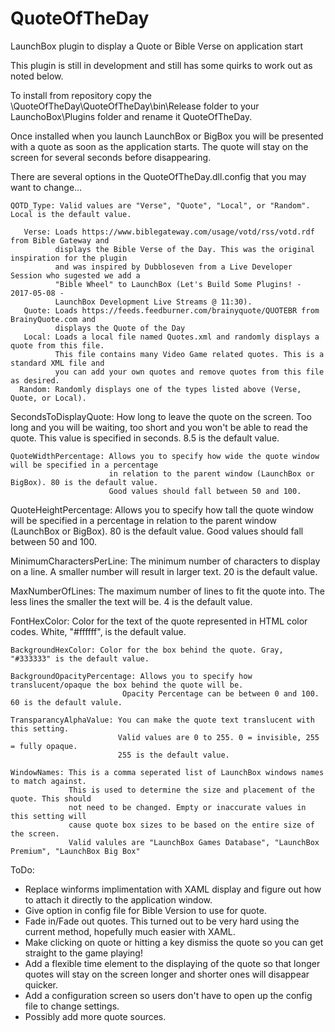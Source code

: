 # QuoteOfTheDay
LaunchBox plugin to display a Quote or Bible Verse on application start

This plugin is still in development and still has some quirks to work out as noted below.

To install from repository copy the \QuoteOfTheDay\QuoteOfTheDay\bin\Release folder to your LaunchoBox\Plugins folder and rename it QuoteOfTheDay.

Once installed when you launch LaunchBox or BigBox you will be presented with a quote as soon as the application starts.
The quote will stay on the screen for several seconds before disappearing.

There are several options in the QuoteOfTheDay.dll.config that you may want to change...

    QOTD_Type: Valid values are "Verse", "Quote", "Local", or "Random". Local is the default value.
    
       Verse: Loads https://www.biblegateway.com/usage/votd/rss/votd.rdf from Bible Gateway and
              displays the Bible Verse of the Day. This was the original inspiration for the plugin
              and was inspired by Dubbloseven from a Live Developer Session who sugested we add a
              "Bible Wheel" to LaunchBox (Let's Build Some Plugins! - 2017-05-08 - 
              LaunchBox Development Live Streams @ 11:30).
       Quote: Loads https://feeds.feedburner.com/brainyquote/QUOTEBR from BrainyQuote.com and
              displays the Quote of the Day
       Local: Loads a local file named Quotes.xml and randomly displays a quote from this file.
              This file contains many Video Game related quotes. This is a standard XML file and
              you can add your own quotes and remove quotes from this file as desired. 
      Random: Randomly displays one of the types listed above (Verse, Quote, or Local).
    
        
   SecondsToDisplayQuote: How long to leave the quote on the screen. Too long and you will be waiting,
                          too short and you won't be able to read the quote. This value is specified
                          in seconds. 8.5 is the default value.
                           
    QuoteWidthPercentage: Allows you to specify how wide the quote window will be specified in a percentage
                          in relation to the parent window (LaunchBox or BigBox). 80 is the default value.
                          Good values should fall between 50 and 100.
   QuoteHeightPercentage: Allows you to specify how tall the quote window will be specified in a percentage
                          in relation to the parent window (LaunchBox or BigBox). 80 is the default value.
                          Good values should fall between 50 and 100.
        
   MinimumCharactersPerLine: The minimum number of characters to display on a line. A smaller number
                             will result in larger text. 20 is the default value.
    
   MaxNumberOfLines: The maximum number of lines to fit the quote into. The less lines the smaller the
                     text will be. 4 is the default value.

   FontHexColor: Color for the text of the quote represented in HTML color codes.
                 White, "#ffffff", is the default value.
                 
    BackgroundHexColor: Color for the box behind the quote. Gray, "#333333" is the default value.
    
    BackgroundOpacityPercentage: Allows you to specify how translucent/opaque the box behind the quote will be.
                             Opacity Percentage can be between 0 and 100. 60 is the default valule.
                             
    TransparancyAlphaValue: You can make the quote text translucent with this setting.
                            Valid values are 0 to 255. 0 = invisible, 255 = fully opaque.
                            255 is the default value.    

    WindowNames: This is a comma seperated list of LaunchBox windows names to match against.
                 This is used to determine the size and placement of the quote. This should
                 not need to be changed. Empty or inaccurate values in this setting will
                 cause quote box sizes to be based on the entire size of the screen.
                 Valid valules are "LaunchBox Games Database", "LaunchBox Premium", "LaunchBox Big Box"

ToDo:

   * Replace winforms implimentation with XAML display and figure out how to attach it directly to the application window.
   * Give option in config file for Bible Version to use for quote.
   * Fade in/Fade out quotes. This turned out to be very hard using the current method, hopefully much easier with XAML.
   * Make clicking on quote or hitting a key dismiss the quote so you can get straight to the game playing!
   * Add a flexible time element to the displaying of the quote so that longer quotes will stay on the screen longer and
     shorter ones will disappear quicker.
   * Add a configuration screen so users don't have to open up the config file to change settings.
   * Possibly add more quote sources.
   
   

